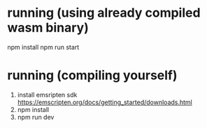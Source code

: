 # running (using already compiled wasm binary)
npm install
npm run start

# running (compiling yourself)
1. install emsripten sdk
https://emscripten.org/docs/getting_started/downloads.html
2. npm install
3. npm run dev
